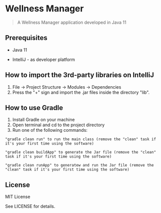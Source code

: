 # Wellness Manager

> A Wellness Manager application developed in Java 11

## Prerequisites

- Java 11

- IntelliJ - as developer platform

## How to import the 3rd-party libraries on IntelliJ
1. File -> Project Structure -> Modules -> Dependencies
2. Press the "+" sign and import the .jar files inside the directory "lib".

## How to use Gradle
1. Install Gradle on your machine
2. Open terminal and cd to the project directory
3. Run one of the following commands:
  ````
  "gradle clean run" to run the main class (remove the "clean" task if it's your first time using the software)
  ````
  
  ````
  "gradle clean buildApp" to generate the Jar file (remove the "clean" task if it's your first time using the software)
  ````
  
  ````
  "gradle clean runApp" to generatew and run the Jar file (remove the "clean" task if it's your first time using the software)
  ````

## License
MIT License

See LICENSE for details.
